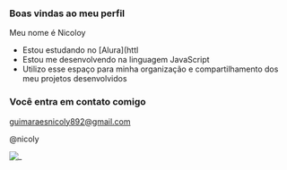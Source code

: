 ### Boas vindas ao meu perfil

Meu nome é Nicoloy

- Estou estudando no [Alura](httl
- Estou me desenvolvendo na linguagem JavaScript
- Utilizo esse espaço para minha organização e compartilhamento dos meu projetos desenvolvidos

 ### Você entra em contato comigo

 guimaraesnicoly892@gmail.com

@nicoly

![_](https://media.tenor.com/i7llTdaTPtuAAAAC/naruto.gif)
